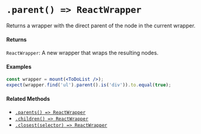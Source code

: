 # `.parent() => ReactWrapper`

Returns a wrapper with the direct parent of the node in the current wrapper.


#### Returns

`ReactWrapper`: A new wrapper that wraps the resulting nodes.


#### Examples

```jsx
const wrapper = mount(<ToDoList />);
expect(wrapper.find('ul').parent().is('div')).to.equal(true);
```

#### Related Methods

- [`.parents() => ReactWrapper`](parents.md)
- [`.children() => ReactWrapper`](children.md)
- [`.closest(selector) => ReactWrapper`](closest.md)
